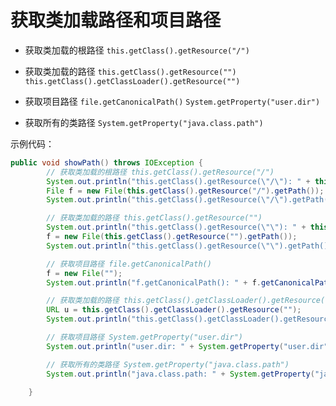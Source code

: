 # 获取类加载路径和项目路径

- 获取类加载的根路径 
`this.getClass().getResource("/")`

- 获取类加载的路径 
`this.getClass().getResource("")`
`this.getClass().getClassLoader().getResource("")`

- 获取项目路径
`file.getCanonicalPath()`
`System.getProperty("user.dir")`

- 获取所有的类路径
`System.getProperty("java.class.path")`

示例代码：
```java
public void showPath() throws IOException {
        // 获取类加载的根路径 this.getClass().getResource("/")
        System.out.println("this.getClass().getResource(\"/\"): " + this.getClass().getResource("/"));
        File f = new File(this.getClass().getResource("/").getPath());
        System.out.println("this.getClass().getResource(\"/\").getPath(): " + f);

        // 获取类加载的路径 this.getClass().getResource("")
        System.out.println("this.getClass().getResource(\"\"): " + this.getClass().getResource(""));
        f = new File(this.getClass().getResource("").getPath());
        System.out.println("this.getClass().getResource(\"\").getPath(): " + f);

        // 获取项目路径 file.getCanonicalPath()
        f = new File("");
        System.out.println("f.getCanonicalPath(): " + f.getCanonicalPath());

        // 获取类加载的路径 this.getClass().getClassLoader().getResource("")
        URL u = this.getClass().getClassLoader().getResource("");
        System.out.println("this.getClass().getClassLoader().getResource(\"\"): " + u);

        // 获取项目路径 System.getProperty("user.dir")
        System.out.println("user.dir: " + System.getProperty("user.dir"));

        // 获取所有的类路径 System.getProperty("java.class.path")
        System.out.println("java.class.path: " + System.getProperty("java.class.path"));

    }
```